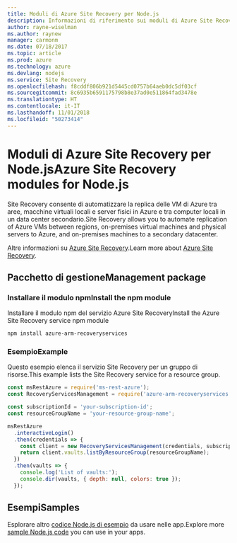 ```yaml
---
title: Moduli di Azure Site Recovery per Node.js
description: Informazioni di riferimento sui moduli di Azure Site Recovery per Node.js
author: rayne-wiselman
ms.author: raynew
manager: carmonm
ms.date: 07/18/2017
ms.topic: article
ms.prod: azure
ms.technology: azure
ms.devlang: nodejs
ms.service: Site Recovery
ms.openlocfilehash: f8cddf806b921d5445cd0757b64aeb0dc5df03cf
ms.sourcegitcommit: 8c6935b6591175798b8e37ad0e511864fad3478e
ms.translationtype: HT
ms.contentlocale: it-IT
ms.lasthandoff: 11/01/2018
ms.locfileid: "50273414"
---
```

# <a name="azure-site-recovery-modules-for-nodejs"></a><span data-ttu-id="7f1dc-103">Moduli di Azure Site Recovery per Node.js</span><span class="sxs-lookup"><span data-stu-id="7f1dc-103">Azure Site Recovery modules for Node.js</span></span>

<span data-ttu-id="7f1dc-104">Site Recovery consente di automatizzare la replica delle VM di Azure tra aree, macchine virtuali locali e server fisici in Azure e tra computer locali in un data center secondario.</span><span class="sxs-lookup"><span data-stu-id="7f1dc-104">Site Recovery allows you to automate replication of Azure VMs between regions, on-premises virtual machines and physical servers to Azure, and on-premises machines to a secondary datacenter.</span></span>

<span data-ttu-id="7f1dc-105">Altre informazioni su [Azure Site Recovery](https://docs.microsoft.com/azure/site-recovery/site-recovery-overview).</span><span class="sxs-lookup"><span data-stu-id="7f1dc-105">Learn more about [Azure Site Recovery](https://docs.microsoft.com/azure/site-recovery/site-recovery-overview).</span></span>

## <a name="management-package"></a><span data-ttu-id="7f1dc-106">Pacchetto di gestione</span><span class="sxs-lookup"><span data-stu-id="7f1dc-106">Management package</span></span>

### <a name="install-the-npm-module"></a><span data-ttu-id="7f1dc-107">Installare il modulo npm</span><span class="sxs-lookup"><span data-stu-id="7f1dc-107">Install the npm module</span></span>

<span data-ttu-id="7f1dc-108">Installare il modulo npm del servizio Azure Site Recovery</span><span class="sxs-lookup"><span data-stu-id="7f1dc-108">Install the Azure Site Recovery service npm module</span></span>

```bash
npm install azure-arm-recoveryservices
```

### <a name="example"></a><span data-ttu-id="7f1dc-109">Esempio</span><span class="sxs-lookup"><span data-stu-id="7f1dc-109">Example</span></span>

<span data-ttu-id="7f1dc-110">Questo esempio elenca il servizio Site Recovery per un gruppo di risorse.</span><span class="sxs-lookup"><span data-stu-id="7f1dc-110">This example lists the Site Recovery service for a resource group.</span></span>

```javascript
const msRestAzure = require('ms-rest-azure');
const RecoveryServicesManagement = require('azure-arm-recoveryservices');

const subscriptionId = 'your-subscription-id';
const resourceGroupName = 'your-resource-group-name';

msRestAzure
  .interactiveLogin()
  .then(credentials => {
    const client = new RecoveryServicesManagement(credentials, subscriptionId);
    return client.vaults.listByResourceGroup(resourceGroupName);
  })
  .then(vaults => {
    console.log('List of vaults:');
    console.dir(vaults, { depth: null, colors: true });
  });
```

## <a name="samples"></a><span data-ttu-id="7f1dc-111">Esempi</span><span class="sxs-lookup"><span data-stu-id="7f1dc-111">Samples</span></span>

<span data-ttu-id="7f1dc-112">Esplorare altro [codice Node.js di esempio](https://azure.microsoft.com/resources/samples/?platform=nodejs) da usare nelle app.</span><span class="sxs-lookup"><span data-stu-id="7f1dc-112">Explore more [sample Node.js code](https://azure.microsoft.com/resources/samples/?platform=nodejs) you can use in your apps.</span></span>
